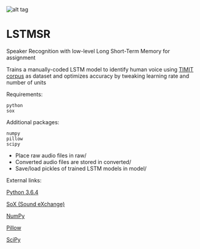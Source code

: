![alt tag](https://github.com/xaltt/LSTMSR/blob/master/img/chuckles.png)

# LSTMSR

Speaker Recognition with low-level Long Short-Term Memory for assignment

Trains a manually-coded LSTM model to identify human voice using [TIMIT corpus](https://github.com/philipperemy/timit) as dataset and optimizes accuracy by tweaking learning rate and number of units


Requirements:

```
python
sox
```

Additional packages:

```
numpy
pillow
scipy
```

- Place raw audio files in raw/
- Converted audio files are stored in converted/
- Save/load pickles of trained LSTM models in model/


External links:

[Python 3.6.4](https://www.python.org/downloads/release/python-364/)

[SoX (Sound eXchange)](https://sourceforge.net/projects/sox/files/sox/)

[NumPy](https://pypi.org/project/numpy/)

[Pillow](https://pypi.org/project/Pillow/2.2.1/)

[SciPy](https://pypi.org/project/scipy/)

